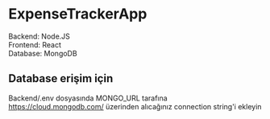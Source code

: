 # ExpenseTrackerApp

Backend: Node.JS \
Frontend: React \
Database: MongoDB

## Database erişim için
Backend/.env dosyasında MONGO_URL tarafına \
https://cloud.mongodb.com/ üzerinden alıcağınız
connection string'i ekleyin

